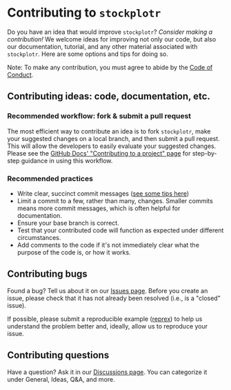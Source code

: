 # Contributing to `stockplotr`

Do you have an idea that would improve `stockplotr`? *Consider making a contribution!* We welcome ideas for improving not only our code, but also our documentation, tutorial, and any other material associated with `stockplotr`. Here are some options and tips for doing so.

Note: To make any contribution, you must agree to abide by the [Code of Conduct](https://github.com/nmfs-ost/stockplotr/blob/main/CODE_OF_CONDUCT.md).

## Contributing ideas: code, documentation, etc.

### Recommended workflow: fork & submit a pull request

The most efficient way to contribute an idea is to fork `stockplotr`, make your suggested changes on a local branch, and then submit a pull request. This will allow the developers to easily evaluate your suggested changes. Please see the [GitHub Docs' "Contributing to a project" page](https://docs.github.com/en/get-started/exploring-projects-on-github/contributing-to-a-project) for step-by-step guidance in using this workflow.

### Recommended practices

-   Write clear, succinct commit messages ([see some tips here](https://opensource.com/article/22/12/git-commit-message))
-   Limit a commit to a few, rather than many, changes. Smaller commits means more commit messages, which is often helpful for documentation.
-   Ensure your base branch is correct.
-   Test that your contributed code will function as expected under different circumstances.
-   Add comments to the code if it's not immediately clear what the purpose of the code is, or how it works.

## Contributing bugs

Found a bug? Tell us about it on our [Issues page](https://github.com/nmfs-ost/stockplotr/issues). Before you create an issue, please check that it has not already been resolved (i.e., is a "closed" issue).

If possible, please submit a reproducible example ([reprex](https://reprex.tidyverse.org/articles/reprex-dos-and-donts.html)) to help us understand the problem better and, ideally, allow us to reproduce your issue.

## Contributing questions

Have a question? Ask it in our [Discussions page](https://github.com/nmfs-ost/stockplotr/discussions). You can categorize it under General, Ideas, Q&A, and more.